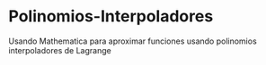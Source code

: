 # Polinomios-Interpoladores
Usando Mathematica para aproximar funciones usando polinomios interpoladores de Lagrange
